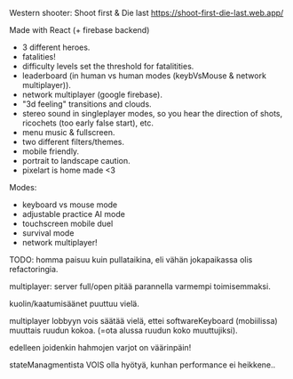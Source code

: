 Western shooter: Shoot first & Die last
https://shoot-first-die-last.web.app/

Made with React (+ firebase backend)

- 3 different heroes.
- fatalities!
- difficulty levels set the threshold for fatalitities.
- leaderboard (in human vs human modes (keybVsMouse & network multiplayer)).
- network multiplayer (google firebase).
- "3d feeling" transitions and clouds.
- stereo sound in singleplayer modes, so you hear the direction of shots, ricochets (too early false start), etc.
- menu music & fullscreen.
- two different filters/themes.
- mobile friendly.
- portrait to landscape caution.
- pixelart is home made <3

Modes:

- keyboard vs mouse mode
- adjustable practice AI mode
- touchscreen mobile duel
- survival mode
- network multiplayer!

TODO:
homma paisuu kuin pullataikina, eli vähän jokapaikassa olis refactoringia.

multiplayer: server full/open pitää parannella varmempi toimisemmaksi.

kuolin/kaatumisäänet puuttuu vielä.

multiplayer lobbyyn vois säätää vielä, ettei softwareKeyboard (mobiilissa) muuttais ruudun kokoa. (=ota alussa ruudun koko muuttujiksi).

edelleen joidenkin hahmojen varjot on väärinpäin!

stateManagmentista VOIS olla hyötyä, kunhan performance ei heikkene..
